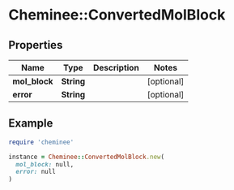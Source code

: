 # Cheminee::ConvertedMolBlock

## Properties

| Name | Type | Description | Notes |
| ---- | ---- | ----------- | ----- |
| **mol_block** | **String** |  | [optional] |
| **error** | **String** |  | [optional] |

## Example

```ruby
require 'cheminee'

instance = Cheminee::ConvertedMolBlock.new(
  mol_block: null,
  error: null
)
```

